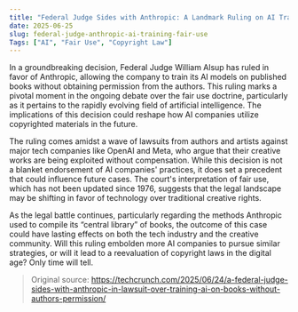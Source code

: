 ```yaml
---
title: "Federal Judge Sides with Anthropic: A Landmark Ruling on AI Training and Fair Use"
date: 2025-06-25
slug: federal-judge-anthropic-ai-training-fair-use
Tags: ["AI", "Fair Use", "Copyright Law"]
---
```


In a groundbreaking decision, Federal Judge William Alsup has ruled in favor of Anthropic, allowing the company to train its AI models on published books without obtaining permission from the authors. This ruling marks a pivotal moment in the ongoing debate over the fair use doctrine, particularly as it pertains to the rapidly evolving field of artificial intelligence. The implications of this decision could reshape how AI companies utilize copyrighted materials in the future.

The ruling comes amidst a wave of lawsuits from authors and artists against major tech companies like OpenAI and Meta, who argue that their creative works are being exploited without compensation. While this decision is not a blanket endorsement of AI companies' practices, it does set a precedent that could influence future cases. The court's interpretation of fair use, which has not been updated since 1976, suggests that the legal landscape may be shifting in favor of technology over traditional creative rights.

As the legal battle continues, particularly regarding the methods Anthropic used to compile its “central library” of books, the outcome of this case could have lasting effects on both the tech industry and the creative community. Will this ruling embolden more AI companies to pursue similar strategies, or will it lead to a reevaluation of copyright laws in the digital age? Only time will tell.

> Original source: https://techcrunch.com/2025/06/24/a-federal-judge-sides-with-anthropic-in-lawsuit-over-training-ai-on-books-without-authors-permission/
